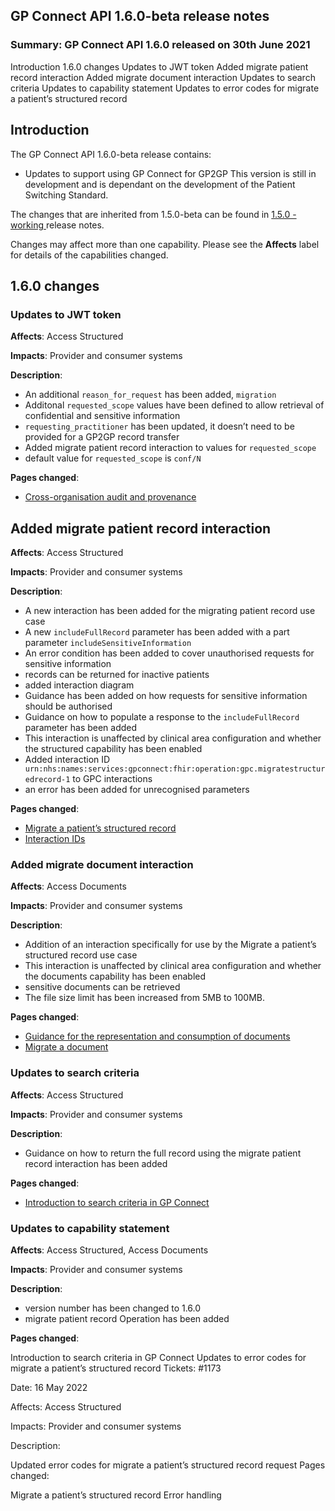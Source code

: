 
## GP Connect API 1.6.0-beta release notes
### Summary: GP Connect API 1.6.0 released on 30th June 2021
Introduction
1.6.0 changes
Updates to JWT token
Added migrate patient record interaction
Added migrate document interaction
Updates to search criteria
Updates to capability statement
Updates to error codes for migrate a patient’s structured record
## Introduction
The GP Connect API 1.6.0-beta release contains:

- Updates to support using GP Connect for GP2GP
This version is still in development and is dependant on the development of the Patient Switching Standard.

The changes that are inherited from 1.5.0-beta can be found in [1.5.0 - working ](https://developer.nhs.uk/apis/gpconnect-1-6-0/overview_release_notes_1_5_0.html)release notes.

Changes may affect more than one capability. Please see the **Affects** label for details of the capabilities changed.

## 1.6.0 changes
### Updates to JWT token
**Affects**:  Access Structured

__Impacts__: Provider and consumer systems

**Description**:

- An additional <code>reason_for_request</code> has been added, <code>migration</code>
- Additonal <code>requested_scope</code> values have been defined to allow retrieval of confidential and sensitive information
- <code>requesting_practitioner</code> has been updated, it doesn’t need to be provided for a GP2GP record transfer
- Added migrate patient record interaction to values for <code>requested_scope</code>
- default value for <code>requested_scope</code> is <code>conf/N</code> <br>

**Pages changed**:

- [Cross-organisation audit and provenance](https://developer.nhs.uk/apis/gpconnect-1-6-0/integration_cross_organisation_audit_and_provenance.html)
## Added migrate patient record interaction
__Affects__:  Access Structured

__Impacts__: Provider and consumer systems

__Description__:

- A new interaction has been added for the migrating patient record use case
- A new <code>includeFullRecord</code> parameter has been added with a part parameter <code>includeSensitiveInformation</code>
- An error condition has been added to cover unauthorised requests for sensitive information
- records can be returned for inactive patients
- added interaction diagram
- Guidance has been added on how requests for sensitive information should be authorised
- Guidance on how to populate a response to the <code>includeFullRecord</code> parameter has been added
- This interaction is unaffected by clinical area configuration and whether the structured capability has been enabled
- Added interaction ID<code> urn:nhs:names:services:gpconnect:fhir:operation:gpc.migratestructuredrecord-1</code> to GPC interactions
- an error has been added for unrecognised parameters

__Pages changed__:

- [Migrate a patient’s structured record](https://developer.nhs.uk/apis/gpconnect-1-6-0/accessrecord_structured_development_migrate_patient_record.html)
- [Interaction IDs](https://developer.nhs.uk/apis/gpconnect-1-6-0/integration_interaction_ids.html)
### Added migrate document interaction

**Affects**:  Access Documents

__Impacts__: Provider and consumer systems

__Description__:

- Addition of an interaction specifically for use by the Migrate a patient’s structured record use case
- This interaction is unaffected by clinical area configuration and whether the documents capability has been enabled
- sensitive documents can be retrieved
- The file size limit has been increased from 5MB to 100MB.

**Pages changed**:

- [Guidance for the representation and consumption of documents](access_documents_development_documents_guidance)
- [Migrate a document](https://developer.nhs.uk/apis/gpconnect-1-6-0/access_documents_development_migrate_patient_documents.html)

### Updates to search criteria

**Affects**:  Access Structured

__Impacts__: Provider and consumer systems

__Description__:

- Guidance on how to return the full record using the migrate patient record interaction has been added

__Pages changed__:

- [Introduction to search criteria in GP Connect](https://developer.nhs.uk/apis/gpconnect-1-6-0/accessrecord_structured_development_search.html)

### Updates to capability statement
__Affects__:  Access Structured, Access Documents

__Impacts__: Provider and consumer systems

__Description__:

- version number has been changed to 1.6.0
- migrate patient record Operation has been added

__Pages changed__:

Introduction to search criteria in GP Connect
Updates to error codes for migrate a patient’s structured record
Tickets: #1173

Date: 16 May 2022

Affects: Access Structured

Impacts: Provider and consumer systems

Description:

Updated error codes for migrate a patient’s structured record request
Pages changed:

Migrate a patient’s structured record
Error handling